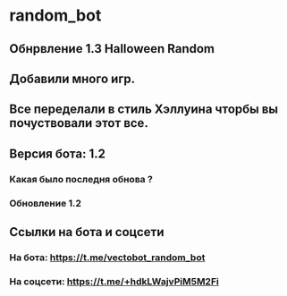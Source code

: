 # random_bot

## Обнрвление 1.3 Halloween Random
## Добавили много игр.
## Все переделали в стиль Хэллуина чторбы вы почуствовали этот все.

## Версия бота: 1.2
### Какая было последня обнова ?  
### Обновление 1.2

## Ссылки на бота и соцсети
### На бота: https://t.me/vectobot_random_bot
### На соцсети: https://t.me/+hdkLWajvPiM5M2Fi